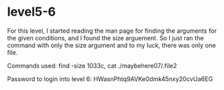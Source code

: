 # level5-6

For this level, I started reading the man page for finding the arguments for the given conditions, and I found the size arguement. So I just ran the command with only the size argument and to my luck, there was only one file.

Commands used:  find -size 1033c,  cat ./maybehere07/.file2

Password to login into level 6: HWasnPhtq9AVKe0dmk45nxy20cvUa6EG
